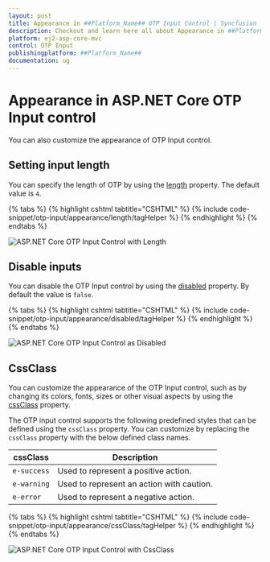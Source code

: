 ```yaml
---
layout: post
title: Appearance in ##Platform_Name## OTP Input Control | Syncfusion
description: Checkout and learn here all about Appearance in ##Platform_Name## OTP Input control of Syncfusion Essential JS 2 and more details.
platform: ej2-asp-core-mvc
control: OTP Input
publishingplatform: ##Platform_Name##
documentation: ug
---
```


# Appearance in ASP.NET Core OTP Input control

You can also customize the appearance of OTP Input control.

## Setting input length

You can specify the length of OTP by using the [length](https://help.syncfusion.com/cr/aspnetcore-js2/Syncfusion.EJ2.Inputs.OtpInput.html#Syncfusion_EJ2_Inputs_OtpInput_Length) property. The default value is `4`.

{% tabs %}
{% highlight cshtml tabtitle="CSHTML" %}
{% include code-snippet/otp-input/appearance/length/tagHelper %}
{% endhighlight %}
{% endtabs %}

![ASP.NET Core OTP Input Control with Length](images/otp-length.png)

## Disable inputs

You can disable the OTP Input control by using the [disabled](https://help.syncfusion.com/cr/aspnetcore-js2/Syncfusion.EJ2.Inputs.OtpInput.html#Syncfusion_EJ2_Inputs_OtpInput_Disabled) property. By default the value is `false`.

{% tabs %}
{% highlight cshtml tabtitle="CSHTML" %}
{% include code-snippet/otp-input/appearance/disabled/tagHelper %}
{% endhighlight %}
{% endtabs %}

![ASP.NET Core OTP Input Control as Disabled](images/otp-disabled.png)

## CssClass

You can customize the appearance of the OTP Input control, such as by changing its colors, fonts, sizes or other visual aspects by using the [cssClass](https://help.syncfusion.com/cr/aspnetcore-js2/Syncfusion.EJ2.Inputs.OtpInput.html#Syncfusion_EJ2_Inputs_OtpInput_CssClass) property.

The OTP input control supports the following predefined styles that can be defined using the `cssClass` property. You can customize by replacing the `cssClass` property with the below defined class names.

| cssClass | Description |
| -------- | -------- |
| `e-success` | Used to represent a positive action. |
| `e-warning` | Used to represent an action with caution. |
| `e-error` | Used to represent a negative action. |

{% tabs %}
{% highlight cshtml tabtitle="CSHTML" %}
{% include code-snippet/otp-input/appearance/cssClass/tagHelper %}
{% endhighlight %}
{% endtabs %}

![ASP.NET Core OTP Input Control with CssClass](images/otp-success.png)
